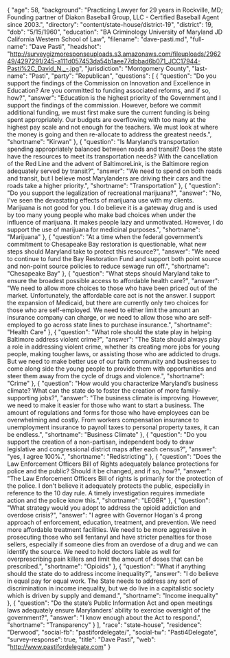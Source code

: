 {
  "age": 58,
  "background": "Practicing Lawyer for 29 years in Rockville, MD; Founding partner of Diakon Baseball Group, LLC - Certified Baseball Agent since 2003.",
  "directory": "content/state-house/district-19",
  "district": 19,
  "dob": "5/15/1960",
  "education": "BA Criminology University of Maryland  JD California Western School of Law",
  "filename": "dave-pasti.md",
  "full-name": "Dave Pasti",
  "headshot": "http://surveygizmoresponseuploads.s3.amazonaws.com/fileuploads/296249/4297291/245-a111d057453da54b1aee77dbbad6b071_JCC17944-Pasti%2C_David_N._-.jpg",
  "jurisdiction": "Montgomery County",
  "last-name": "Pasti",
  "party": "Republican",
  "questions": [
    {
      "question": "Do you support the findings of the Commission on Innovation and Excellence in Education? Are you committed to funding associated reforms, and if so, how?",
      "answer": "Education is the highest priority of the Government and I support the findings of the commission. However, before we commit additional funding, we must first make sure the current funding is being spent appropriately.  Our budgets are overflowing with too many at the highest pay scale and not enough for the teachers. We must look at where the money is going and then re-allocate to address the greatest needs.",
      "shortname": "Kirwan"
    },
    {
      "question": "Is Maryland’s transportation spending appropriately balanced between roads and transit? Does the state have the resources to meet its transportation needs? With the cancellation of the Red Line and the advent of BaltimoreLink, is the Baltimore region adequately served by transit?",
      "answer": "We need to spend on both roads and transit, but I believe most Marylanders are driving their cars and the roads take a higher priority.",
      "shortname": "Transportation"
    },
    {
      "question": "Do you support the legalization of recreational marijuana?",
      "answer": "No, I've seen the devastating effects of marijuana use with my clients. Marijuana is not good for you. I do believe it is a gateway drug and is used by too many young people who make bad choices when under the influence of marijuana.  It makes people lazy and unmotivated.   However, I do support the use of marijuana for medicinal purposes.",
      "shortname": "Marijuana"
    },
    {
      "question": "At a time when the federal government’s commitment to Chesapeake Bay restoration is questionable, what new steps should Maryland take to protect this resource?",
      "answer": "We need to continue to fund the Bay Restoration Fund and support both point source and non-point source policies to reduce sewage run off.",
      "shortname": "Chesapeake Bay"
    },
    {
      "question": "What steps should Maryland take to ensure the broadest possible access to affordable health care?",
      "answer": "We need to allow more choices to those who have been priced out of the market. Unfortunately, the affordable care act is not the answer. I support the expansion of Medicaid,  but there are currently only two choices for those who are self-employed.  We need to either limit the amount an insurance company can charge, or we need to allow those who are self-employed to go across state lines to purchase insurance.",
      "shortname": "Health Care"
    },
    {
      "question": "What role should the state play in helping Baltimore address violent crime?",
      "answer": "The State should always play a role in addressing violent crime, whether its creating more jobs for young people, making tougher laws, or assisting those who are addicted to drugs. But we need to make better use of our faith community and businesses to come along side the young people to provide them with opportunities and steer them away from the cycle of drugs and violence.",
      "shortname": "Crime"
    },
    {
      "question": "How would you characterize Maryland’s business climate? What can the state do to foster the creation of more family-supporting jobs?",
      "answer": "The business climate is improving. However, we need to make it easier for those who want to start a business. The amount of regulations and forms for those who have employees can be overwhelming and costly. From workers compensation insurance to unemployment insurance to payroll taxes to personal property taxes, it can be endless.",
      "shortname": "Business Climate"
    },
    {
      "question": "Do you support the creation of a non-partisan, independent body to draw legislative and congressional district maps after each census?",
      "answer": "yes, I agree 100%.",
      "shortname": "Redistricting"
    },
    {
      "question": "Does the Law Enforcement Officers Bill of Rights adequately balance protections for police and the public? Should it be changed, and if so, how?",
      "answer": "The Law Enforcement  Officers Bill of rights is primarily for the protection of the police. I don't believe it adequately protects the public, especially in reference to the 10 day rule.  A timely investigation requires immediate action and the police know this.",
      "shortname": "LEOBR"
    },
    {
      "question": "What strategy would you adopt to address the opioid addiction and overdose crisis?",
      "answer": "I agree with Governor Hogan's 4 prong approach  of enforcement, education, treatment, and prevention.  We need more affordable treatment facilities. We need to be more aggressive in prosecuting those who sell fentanyl and have stricter penalties for those sellers, especially if someone dies from an overdose of a drug and we can identify the source.  We need to hold doctors liable as well for overprescribing pain killers and limit the amount of doses that can be prescribed.",
      "shortname": "Opioids"
    },
    {
      "question": "What if anything should the state do to address income inequality?",
      "answer": "I do believe in equal pay for equal work. The State needs to address any sort of discrimination in income inequality, but we do live in a capitalistic society which is driven by supply and demand.",
      "shortname": "Income inequality"
    },
    {
      "question": "Do the state’s Public Information Act and open meetings laws adequately ensure Marylanders’ ability to exercise oversight of the government?",
      "answer": "I know enough about the Act to respond.",
      "shortname": "Transparency"
    }
  ],
  "race": "state-house",
  "residence": "Derwood",
  "social-fb": "pastifordelegate/",
  "social-tw": "Pasti4Delegate",
  "survey-response": true,
  "title": "Dave Pasti",
  "web": "http://www.pastifordelegate.com"
}
